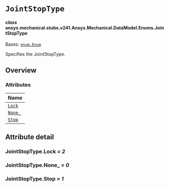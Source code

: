 # `JointStopType`

<a id="ansys.mechanical.stubs.v241.Ansys.Mechanical.DataModel.Enums.JointStopType"></a>

#### *class* ansys.mechanical.stubs.v241.Ansys.Mechanical.DataModel.Enums.JointStopType

Bases: [`enum.Enum`](https://docs.python.org/3/library/enum.html#enum.Enum)

Specifies the JointStopType.

<!-- !! processed by numpydoc !! -->

<a id="overview"></a>

## Overview

### Attributes

| Name |
| --------------------------------- |
| [`Lock`](#JointStopType.Lock) |
| [`None_`](#JointStopType.None_) |
| [`Stop`](#JointStopType.Stop) |

<a id="attribute-detail"></a>

## Attribute detail

<a id="JointStopType.Lock"></a>

### JointStopType.Lock *= 2*

<a id="JointStopType.None_"></a>

### JointStopType.None_ *= 0*

<a id="JointStopType.Stop"></a>

### JointStopType.Stop *= 1*


